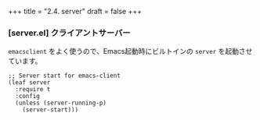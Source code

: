 +++
title = "2.4. server"
draft = false
+++
### [server.el] クライアントサーバー

`emacsclient` をよく使うので、Emacs起動時にビルトインの `server` を起動させています。

```elisp
;; Server start for emacs-client
(leaf server
  :require t
  :config
  (unless (server-running-p)
    (server-start)))
```
